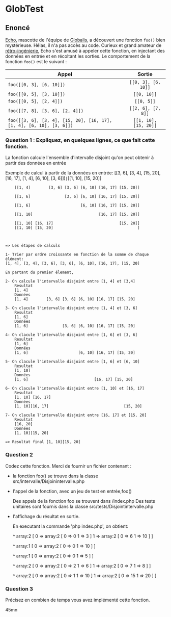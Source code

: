 # GlobTest


## Enoncé

[Echo](https://www.instagram.com/globalisecho/?hl=fr), mascotte de l'équipe de [Globalis](https://www.globalis-ms.com/), a découvert une fonction `foo()` bien mystérieuse. Hélas, il n'a pas accès au code. Curieux et grand amateur de [rétro-ingénierie](https://fr.wikipedia.org/wiki/R%C3%A9tro-ing%C3%A9nierie), Echo s'est amusé à appeler cette fonction, en injectant des données en entrée et en récoltant les sorties. Le comportement de la fonction `foo()` est le suivant :

|  Appel     |  Sortie     |
| ---   |:-:    |
| `foo([[0, 3], [6, 10]])` | `[[0, 3], [6, 10]]` |
| `foo([[0, 5], [3, 10]])` | `[[0, 10]]` |
| `foo([[0, 5], [2, 4]])` | `[[0, 5]]` |
| `foo([[7, 8], [3, 6], [2, 4]])` | `[[2, 6], [7, 8]]` |
| `foo([[3, 6], [3, 4], [15, 20], [16, 17], [1, 4], [6, 10], [3, 6]])` | `[[1, 10], [15, 20]]` |


### Question 1 : Expliquez, en quelques lignes, ce que fait cette fonction.


La fonction calcule l'ensemble d'intervalle disjoint qu'on peut obtenir à partir des données en entrée

Exemple de calcul à partir de la données en entrée: [[3, 6], [3, 4], [15, 20], [16, 17], [1, 4], [6, 10], [3, 6]])` | `[[1, 10], [15, 20]]

        [[1, 4]        [3, 6] [3, 6] [6, 10] [16, 17] [15, 20]]

        [[1, 6]               [3, 6] [6, 10] [16, 17] [15, 20]]

        [[1, 6]                      [6, 10] [16, 17] [15, 20]]

        [[1, 10]                             [16, 17] [15, 20]]

        [[1, 10] [16, 17]                             [15, 20]]
        [[1, 10] [15, 20]                                     ]

    
    
    => Les étapes de calculs
    
    1- Trier par ordre croissante en fonction de la somme de chaque élément:
    [1, 4], [3, 4], [3, 6], [3, 6], [6, 10], [16, 17], [15, 20]

    En partant du premier élement, 

    2- On calcule l'intervalle disjoint entre [1, 4] et [3,4]
        Resultat
        [1, 4]
        Données
        [1, 4]        [3, 6] [3, 6] [6, 10] [16, 17] [15, 20]

    3- On clacule l'intervalle disjoint entre [1, 4] et [3, 6]
        Resultat
        [1, 6]         
        Données
        [1, 6]               [3, 6] [6, 10] [16, 17] [15, 20]

    4- On clacule l'intervalle disjoint entre [1, 6] et [3, 6]
        Resultat
        [1, 6]
        Données
        [1, 6]                      [6, 10] [16, 17] [15, 20]

    5- On clacule l'intervalle disjoint entre [1, 6] et [6, 10]
        Resultat
        [1, 10]
        Données
        [1, 6]                             [16, 17] [15, 20]

    6- On clacule l'intervalle disjoint entre [1, 10] et [16, 17]
        Resultat
        [1, 10] [16, 17]
        Données
        [1, 10][16, 17]                                 [15, 20]
    
    7- On clacule l'intervalle disjoint entre [16, 17] et [15, 20]
        Resultat
        [16, 20]
        Données
        [1, 10][15, 20]

    => Resultat final [1, 10][15, 20]
    

### Question 2

Codez cette fonction.
Merci de fournir un fichier contenant :

- la fonction 
    foo() se trouve dans la classe src/intervalle/Disjoinintervalle.php

- l'appel de la fonction, avec un jeu de test en entrée,foo()

    Des appels de la fonction foo se trouvent dans /index.php
    Des tests unitaires sont fournis dans la classe src/tests/Disjointintervalle.php


- l'affichage du résultat en sortie.
   
    En executant la commande 'php index.php', on obtient:

    ^ array:2 [
        0 => array:2 [
            0 => 0
            1 => 3
        ]
        1 => array:2 [
            0 => 6
            1 => 10
        ]
    ]

    ^ array:1 [
        0 => array:2 [
            0 => 0
            1 => 10
        ]
    ]

    ^ array:1 [
        0 => array:2 [
            0 => 0
            1 => 5
        ]
    ]

    ^ array:2 [
        0 => array:2 [
            0 => 2
            1 => 6
        ]
        1 => array:2 [
            0 => 7
            1 => 8
        ]
    ]
        
    ^ array:2 [
        0 => array:2 [
            0 => 1
            1 => 10
        ]
        1 => array:2 [
            0 => 15
            1 => 20
        ]
    ]


### Question 3

Précisez en combien de temps vous avez implémenté cette fonction.

45mn
